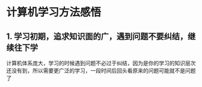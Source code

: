 # 计算机学习方法感悟

## 1. 学习初期，追求知识面的广，遇到问题不要纠结，继续往下学

计算机体系庞大，学习的时候遇到问题不必过于纠结，因为是你的学习的知识层次还没有到，所以需要更广泛的学习，一段时间后回头看原来的问题可能就不是问题了